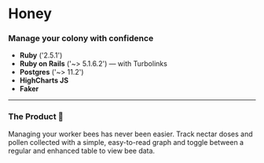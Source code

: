 # Honey
### Manage your colony with confidence

* **Ruby** ('2.5.1')
* **Ruby on Rails** ('~> 5.1.6.2') — with Turbolinks
* **Postgres** ('~> 11.2')
* **HighCharts JS**
* **Faker**

---

### The Product 🐝
Managing your worker bees has never been easier. Track nectar doses and pollen collected with a simple, easy-to-read graph and toggle between a regular and enhanced table to view bee data.